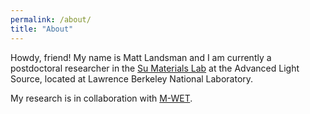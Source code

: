 ```yaml
---
permalink: /about/
title: "About"
---
```


Howdy, friend! My name is Matt Landsman and I am currently a postdoctoral researcher in the [Su Materials Lab](https://sumaterialslab.lbl.gov/) at the Advanced Light Source, located at Lawrence Berkeley National Laboratory.

My research is in collaboration with [M-WET](https://mwet.utexas.edu/).
